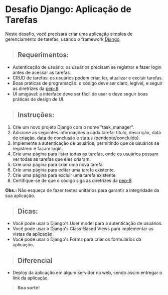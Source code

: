 # Desafio Django: Aplicação de Tarefas

Neste desafio, você precisará criar uma aplicação simples de gerenciamento de tarefas, usando o framework [Django](https://www.djangoproject.com/).

>## Requerimentos:

* Autenticação de usuário: os usuários precisam se registrar e fazer login antes de acessar as tarefas.
* CRUD de tarefas: os usuários podem criar, ler, atualizar e excluir tarefas.
* Boas práticas de programação: o código deve ser claro, legível, e seguir as diretrizes da [pep-8](https://peps.python.org/pep-0008/).
* UI amigável: a interface deve ser fácil de usar e deve seguir boas práticas de design de UI.

>## Instruções:

1. Crie um novo projeto Django com o nome "task_manager".
2. Adicione as seguintes informações a cada tarefa: título, descrição, data de criação, data de conclusão e status (pendente/concluído).
3. Implemente a autenticação de usuários, permitindo que os usuários se registrem e façam login.
4. Crie uma página para listar todas as tarefas, onde os usuários possam ver todas as tarefas que eles criaram.
5. Crie uma página para criar uma nova tarefa.
6. Crie uma página para editar uma tarefa existente.
7. Crie uma página para excluir uma tarefa existente.
8. Certifique-se de que o código siga as diretrizes da [pep-8](https://peps.python.org/pep-0008/).

**Obs.:** Não esqueça de fazer testes unitários para garantir a integridade da sua aplicação.

>## Dicas:

* Você pode usar o Django's User model para a autenticação de usuários.
* Você pode usar o Django's Class-Based Views para implementar as vistas da aplicação.
* Você pode usar o Django's Forms para criar os formulários da aplicação.

>## Diferencial

* Deploy da aplicação em algum servidor na web, sendo assim entregar o link da aplicação.

>**Boa sorte!**